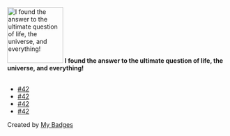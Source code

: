 <img src="https://my-badges.github.io/my-badges/the-ultimate-question.png" alt="I found the answer to the ultimate question of life, the universe, and everything!" title="I found the answer to the ultimate question of life, the universe, and everything!" width="128">
<strong>I found the answer to the ultimate question of life, the universe, and everything!</strong>
<br><br>

- <a href="https://github.com/okp4/dev-kanban/issues/42">#42</a>
- <a href="https://github.com/okp4/awesome/issues/42">#42</a>
- <a href="https://github.com/axone-protocol/axoned/issues/42">#42</a>
- <a href="https://github.com/okp4/platform-cloud/issues/42">#42</a>


Created by <a href="https://github.com/my-badges/my-badges">My Badges</a>